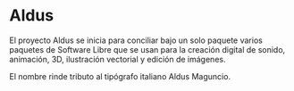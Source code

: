 # Aldus
El proyecto Aldus se inicia para conciliar bajo un solo paquete varios paquetes de Software Libre que se usan para la creación digital de sonido, animación, 3D, ilustración vectorial y edición de imágenes.

El nombre rinde tributo al tipógrafo italiano Aldus Maguncio.
